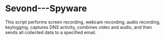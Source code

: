 # Sevond---Spyware
This script performs screen recording, webcam recording, audio recording, keylogging, captures DNS activity, combines video and audio, and then sends all collected data to a specified email.
